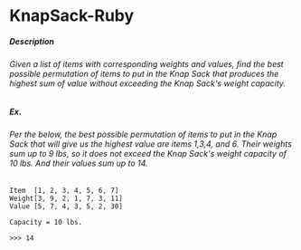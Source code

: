 # KnapSack-Ruby

##### Description

###### Given a list of items with corresponding weights and values, find the best possible permutation of items to put in the Knap Sack that produces the highest sum of value without exceeding the Knap Sack's weight capacity.

##### Ex.

###### Per the below, the best possible permutation of items to put in the Knap Sack that will give us the highest value are items _1,3,4,_ and _6_. Their weights sum up to _9 lbs_, so it does not exceed the Knap Sack's weight capacity of 10 _lbs_. And their values sum up to _14_. 

```   
Item  [1, 2, 3, 4, 5, 6, 7]
Weight[3, 9, 2, 1, 7, 3, 11]
Value [5, 7, 4, 3, 5, 2, 30]

Capacity = 10 lbs.

>>> 14
```

